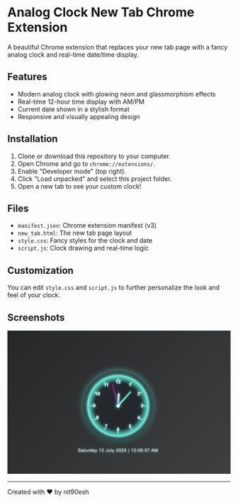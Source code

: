 # Analog Clock New Tab Chrome Extension

A beautiful Chrome extension that replaces your new tab page with a fancy analog clock and real-time date/time display.

## Features

- Modern analog clock with glowing neon and glassmorphism effects
- Real-time 12-hour time display with AM/PM
- Current date shown in a stylish format
- Responsive and visually appealing design

## Installation

1. Clone or download this repository to your computer.
2. Open Chrome and go to `chrome://extensions/`.
3. Enable "Developer mode" (top right).
4. Click "Load unpacked" and select this project folder.
5. Open a new tab to see your custom clock!

## Files

- `manifest.json`: Chrome extension manifest (v3)
- `new_tab.html`: The new tab page layout
- `style.css`: Fancy styles for the clock and date
- `script.js`: Clock drawing and real-time logic

## Customization

You can edit `style.css` and `script.js` to further personalize the look and feel of your clock.

## Screenshots

![Screenshot](./assets/Screenshot.png) <!-- Add a screenshot if you wish -->

---

Created with ❤️ by nit90esh
